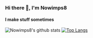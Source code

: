 ### Hi there 👋, I'm Nowimps8
#### I make stuff sometimes

![Nowimps8's github stats](https://github-readme-stats.vercel.app/api?username=nowimps8&show_icons=true&theme=bear)
[![Top Langs](https://github-readme-stats.vercel.app/api/top-langs/?username=nowimps8)](https://github.com/nowimps8/github-readme-stats)
